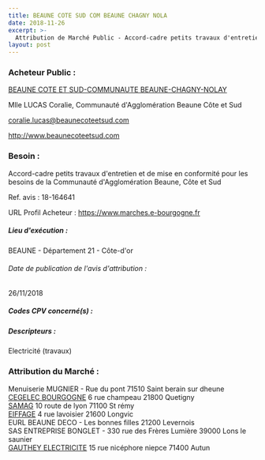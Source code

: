 ```yaml
---
title: BEAUNE COTE SUD COM BEAUNE CHAGNY NOLA
date: 2018-11-26
excerpt: >-
  Attribution de Marché Public - Accord-cadre petits travaux d'entretien et de mise en conformité pour les besoins de la Communauté d'Agglomération Beaune, Côte et Sud
layout: post
---
```


### Acheteur Public : 
<a href="/acheteur-132/siren-200006682"> BEAUNE COTE ET SUD-COMMUNAUTE BEAUNE-CHAGNY-NOLAY</a><br/>

Mlle LUCAS Coralie, Communauté d'Agglomération Beaune Côte et Sud

coralie.lucas@beaunecoteetsud.com


http://www.beaunecoteetsud.com
### Besoin :

Accord-cadre petits travaux d'entretien et de mise en conformité pour les besoins de la Communauté d'Agglomération Beaune, Côte et Sud

Ref. avis : 18-164641

URL Profil Acheteur : https://www.marches.e-bourgogne.fr

##### Lieu d'exécution :

BEAUNE - Département 21 - Côte-d'or

###### Date de publication de l'avis d'attribution : 
26/11/2018

##### Codes CPV concerné(s) :

##### Descripteurs :
Electricité (travaux) <br/>

### Attribution du Marché :
Menuiserie MUGNIER - Rue du pont 71510 Saint berain sur dheune <br/>
<a href="/entreprise-572/siren-537934457"> CEGELEC BOURGOGNE</a>    6 rue champeau 21800 Quetigny <br/>
<a href="/entreprise-552/siren-384222667"> SAMAG</a>    10 route de lyon 71100 St rémy <br/>
<a href="/entreprise-555/siren-399307370"> EIFFAGE</a>    4 rue lavoisier 21600 Longvic <br/>
EURL BEAUNE DECO - Les bonnes filles 21200 Levernois <br/>
SAS ENTREPRISE BONGLET - 330 rue des Frères Lumière 39000 Lons le saunier <br/>
<a href="/entreprise-553/siren-389562430"> GAUTHEY ELECTRICITE</a>    15 rue nicéphore niepce 71400 Autun <br/>
